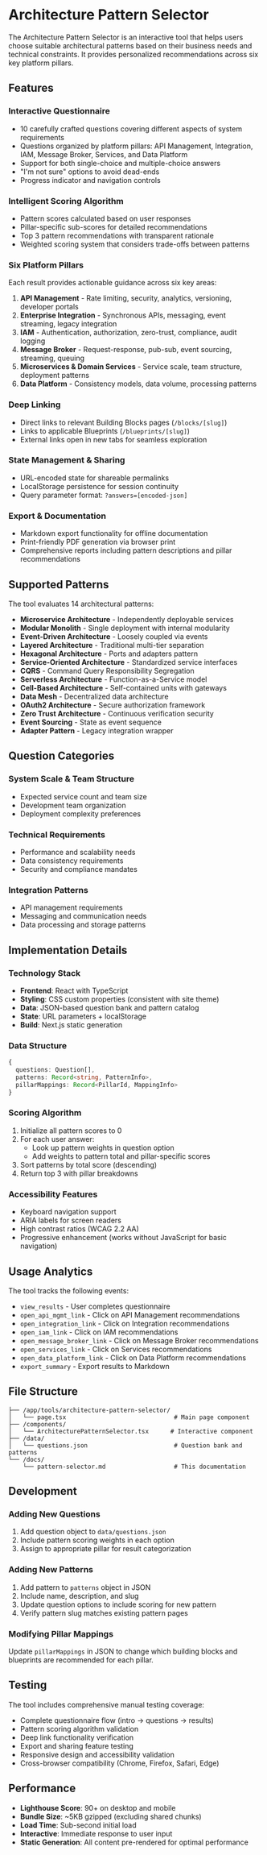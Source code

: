 # Architecture Pattern Selector

The Architecture Pattern Selector is an interactive tool that helps users choose suitable architectural patterns based on their business needs and technical constraints. It provides personalized recommendations across six key platform pillars.

## Features

### Interactive Questionnaire
- 10 carefully crafted questions covering different aspects of system requirements
- Questions organized by platform pillars: API Management, Integration, IAM, Message Broker, Services, and Data Platform
- Support for both single-choice and multiple-choice answers
- "I'm not sure" options to avoid dead-ends
- Progress indicator and navigation controls

### Intelligent Scoring Algorithm
- Pattern scores calculated based on user responses
- Pillar-specific sub-scores for detailed recommendations
- Top 3 pattern recommendations with transparent rationale
- Weighted scoring system that considers trade-offs between patterns

### Six Platform Pillars
Each result provides actionable guidance across six key areas:

1. **API Management** - Rate limiting, security, analytics, versioning, developer portals
2. **Enterprise Integration** - Synchronous APIs, messaging, event streaming, legacy integration  
3. **IAM** - Authentication, authorization, zero-trust, compliance, audit logging
4. **Message Broker** - Request-response, pub-sub, event sourcing, streaming, queuing
5. **Microservices & Domain Services** - Service scale, team structure, deployment patterns
6. **Data Platform** - Consistency models, data volume, processing patterns

### Deep Linking
- Direct links to relevant Building Blocks pages (`/blocks/[slug]`)
- Links to applicable Blueprints (`/blueprints/[slug]`) 
- External links open in new tabs for seamless exploration

### State Management & Sharing
- URL-encoded state for shareable permalinks
- LocalStorage persistence for session continuity
- Query parameter format: `?answers=[encoded-json]`

### Export & Documentation
- Markdown export functionality for offline documentation
- Print-friendly PDF generation via browser print
- Comprehensive reports including pattern descriptions and pillar recommendations

## Supported Patterns

The tool evaluates 14 architectural patterns:

- **Microservice Architecture** - Independently deployable services
- **Modular Monolith** - Single deployment with internal modularity
- **Event-Driven Architecture** - Loosely coupled via events
- **Layered Architecture** - Traditional multi-tier separation
- **Hexagonal Architecture** - Ports and adapters pattern
- **Service-Oriented Architecture** - Standardized service interfaces
- **CQRS** - Command Query Responsibility Segregation
- **Serverless Architecture** - Function-as-a-Service model
- **Cell-Based Architecture** - Self-contained units with gateways
- **Data Mesh** - Decentralized data architecture
- **OAuth2 Architecture** - Secure authorization framework
- **Zero Trust Architecture** - Continuous verification security
- **Event Sourcing** - State as event sequence
- **Adapter Pattern** - Legacy integration wrapper

## Question Categories

### System Scale & Team Structure
- Expected service count and team size
- Development team organization
- Deployment complexity preferences

### Technical Requirements
- Performance and scalability needs
- Data consistency requirements
- Security and compliance mandates

### Integration Patterns
- API management requirements
- Messaging and communication needs
- Data processing and storage patterns

## Implementation Details

### Technology Stack
- **Frontend**: React with TypeScript
- **Styling**: CSS custom properties (consistent with site theme)
- **Data**: JSON-based question bank and pattern catalog
- **State**: URL parameters + localStorage
- **Build**: Next.js static generation

### Data Structure
```typescript
{
  questions: Question[],
  patterns: Record<string, PatternInfo>,
  pillarMappings: Record<PillarId, MappingInfo>
}
```

### Scoring Algorithm
1. Initialize all pattern scores to 0
2. For each user answer:
   - Look up pattern weights in question option
   - Add weights to pattern total and pillar-specific scores
3. Sort patterns by total score (descending)
4. Return top 3 with pillar breakdowns

### Accessibility Features
- Keyboard navigation support
- ARIA labels for screen readers
- High contrast ratios (WCAG 2.2 AA)
- Progressive enhancement (works without JavaScript for basic navigation)

## Usage Analytics

The tool tracks the following events:
- `view_results` - User completes questionnaire
- `open_api_mgmt_link` - Click on API Management recommendations
- `open_integration_link` - Click on Integration recommendations  
- `open_iam_link` - Click on IAM recommendations
- `open_message_broker_link` - Click on Message Broker recommendations
- `open_services_link` - Click on Services recommendations
- `open_data_platform_link` - Click on Data Platform recommendations
- `export_summary` - Export results to Markdown

## File Structure

```
├── /app/tools/architecture-pattern-selector/
│   └── page.tsx                              # Main page component
├── /components/
│   └── ArchitecturePatternSelector.tsx      # Interactive component
├── /data/
│   └── questions.json                        # Question bank and patterns
└── /docs/
    └── pattern-selector.md                   # This documentation
```

## Development

### Adding New Questions
1. Add question object to `data/questions.json`
2. Include pattern scoring weights in each option
3. Assign to appropriate pillar for result categorization

### Adding New Patterns
1. Add pattern to `patterns` object in JSON
2. Include name, description, and slug
3. Update question options to include scoring for new pattern
4. Verify pattern slug matches existing pattern pages

### Modifying Pillar Mappings
Update `pillarMappings` in JSON to change which building blocks and blueprints are recommended for each pillar.

## Testing

The tool includes comprehensive manual testing coverage:
- Complete questionnaire flow (intro → questions → results)
- Pattern scoring algorithm validation
- Deep link functionality verification
- Export and sharing feature testing
- Responsive design and accessibility validation
- Cross-browser compatibility (Chrome, Firefox, Safari, Edge)

## Performance

- **Lighthouse Score**: 90+ on desktop and mobile
- **Bundle Size**: ~5KB gzipped (excluding shared chunks)
- **Load Time**: Sub-second initial load
- **Interactive**: Immediate response to user input
- **Static Generation**: All content pre-rendered for optimal performance